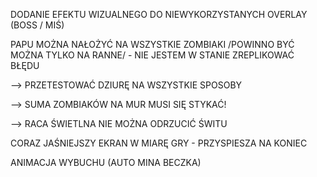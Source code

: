DODANIE EFEKTU WIZUALNEGO DO NIEWYKORZYSTANYCH OVERLAY (BOSS / MIŚ)

PAPU MOŻNA NAŁOŻYĆ NA WSZYSTKIE ZOMBIAKI /POWINNO BYĆ MOŻNA TYLKO NA RANNE/ - NIE JESTEM W STANIE ZREPLIKOWAĆ BŁĘDU

--> PRZETESTOWAĆ DZIURĘ NA WSZYSTKIE SPOSOBY

--> SUMA ZOMBIAKÓW NA MUR MUSI SIĘ STYKAĆ!

--> RACA ŚWIETLNA NIE MOŻNA ODRZUCIĆ ŚWITU

CORAZ JAŚNIEJSZY EKRAN W MIARĘ GRY - PRZYSPIESZA NA KONIEC 

ANIMACJA WYBUCHU (AUTO MINA BECZKA)
